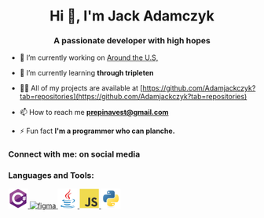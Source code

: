 <h1 align="center">Hi 👋, I'm Jack Adamczyk</h1>
<h3 align="center">A passionate developer with high hopes</h3>

- 🔭 I’m currently working on [Around the U.S,](https://github.com/Adamjackczyk/se_project_aroundtheus)

- 🌱 I’m currently learning **through tripleten**

- 👨‍💻 All of my projects are available at [https://github.com/Adamjackczyk?tab=repositories](https://github.com/Adamjackczyk?tab=repositories)

- 📫 How to reach me **prepinavest@gmail.com**

- ⚡ Fun fact **I'm a programmer who can planche.**

<h3 align="left">Connect with me: on social media</h3>
<p align="left">
</p>

<h3 align="left">Languages and Tools:</h3>
<p align="left"> <a href="https://www.w3schools.com/cs/" target="_blank" rel="noreferrer"> <img src="https://raw.githubusercontent.com/devicons/devicon/master/icons/csharp/csharp-original.svg" alt="csharp" width="40" height="40"/> </a> <a href="https://www.figma.com/" target="_blank" rel="noreferrer"> <img src="https://www.vectorlogo.zone/logos/figma/figma-icon.svg" alt="figma" width="40" height="40"/> </a> <a href="https://www.java.com" target="_blank" rel="noreferrer"> <img src="https://raw.githubusercontent.com/devicons/devicon/master/icons/java/java-original.svg" alt="java" width="40" height="40"/> </a> <a href="https://developer.mozilla.org/en-US/docs/Web/JavaScript" target="_blank" rel="noreferrer"> <img src="https://raw.githubusercontent.com/devicons/devicon/master/icons/javascript/javascript-original.svg" alt="javascript" width="40" height="40"/> </a> <a href="https://www.python.org" target="_blank" rel="noreferrer"> <img src="https://raw.githubusercontent.com/devicons/devicon/master/icons/python/python-original.svg" alt="python" width="40" height="40"/> </a> </p>
